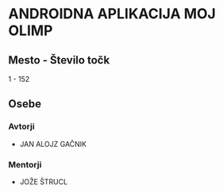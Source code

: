 # ANDROIDNA APLIKACIJA MOJ OLIMP
## Mesto - Število točk
1 - 152
## Osebe
### Avtorji
 * JAN ALOJZ GAČNIK
### Mentorji
 * JOŽE ŠTRUCL